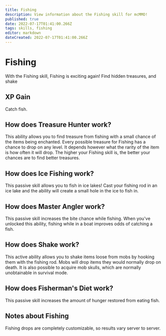 ```yaml
---
title: Fishing
description: View information about the Fishing skill for mcMMO!
published: true
date: 2022-07-17T01:41:00.266Z
tags: skills, fishing
editor: markdown
dateCreated: 2022-07-17T01:41:00.266Z
---
```


# Fishing

With the Fishing skill, Fishing is exciting again! Find hidden treasures, and shake 

## XP Gain

Catch fish.

## How does Treasure Hunter work?

This ability allows you to find treasure from fishing  with a small chance of the items being enchanted. Every possible treasure for Fishing has a chance to drop on any level. It depends however what the rarity of the item is how often it will drop. The higher your Fishing skill is, the better your chances are to find better treasures.

## How does Ice Fishing work?

This passive skill allows you to fish in ice lakes! Cast your fishing rod in an ice lake and the ability will create a small hole in the ice to fish in.

## How does Master Angler work?

This passive skill increases the bite chance while fishing. When you've unlocked this ability, fishing while in a boat improves odds of catching a fish.

## How does Shake work?

This active ability allows you to shake items loose from mobs by hooking them with the fishing rod. Mobs will drop items they would normally drop on death. It is also possible to acquire mob skulls, which are normally unobtainable in survival mode.

## How does Fisherman's Diet work?

This passive skill increases the amount of hunger restored from eating fish.

## Notes about Fishing

Fishing drops are completely customizable, so results vary server to server.
